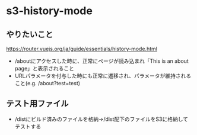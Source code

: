 # s3-history-mode

## やりたいこと
https://router.vuejs.org/ja/guide/essentials/history-mode.html

 - /aboutにアクセスした時に、正常にページが読み込まれ「This is an about page」と表示されること
 - URLパラメータを付与した時にも正常に遷移され、パラメータが維持されること(e.g. /about?test=test)

## テスト用ファイル

- /distにビルド済みのファイルを格納→/dist配下のファイルをS3に格納してテストする
